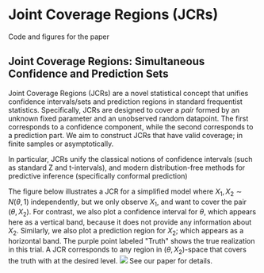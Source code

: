 # Joint Coverage Regions (JCRs)
Code and figures for the paper
## Joint Coverage Regions: Simultaneous Confidence and Prediction Sets
Joint Coverage Regions (JCRs) are a novel statistical concept that unifies confidence intervals/sets and prediction regions 
in standard frequentist statistics. Specifically, JCRs are designed to cover a *pair* formed by an unknown fixed parameter and an unobserved random datapoint. 
The first corresponds to a confidence component, while the second corresponds to a prediction part.
We aim to construct JCRs that have valid coverage; in finite samples or asymptotically.


In particular, JCRs unify the classical notions of confidence intervals (such as standard Z and t-intervals), and
modern distribution-free methods for predictive inference (specifically conformal prediction)


The figure below illustrates a JCR
for a simplified model where $X_1,X_2 \sim N(\theta,1)$ independently, but we only observe $X_1$, and want to cover the pair $(\theta,X_2)$.
For contrast, we also plot a confidence interval for $\theta$, which appears here as a vertical band, because it does not provide
any information about $X_2$.
Similarly, we also plot a prediction region for $X_2$; which appears as a horizontal band.
The purple point labeled "Truth" shows the true realization in this trial.
A JCR corresponds to any region in $(\theta,X_2)$-space that covers the truth with at the desired level.
<img src="https://user-images.githubusercontent.com/124510232/221736527-38638737-8aba-48a8-8d1c-014a8371feca.png" >
See our paper for details.
